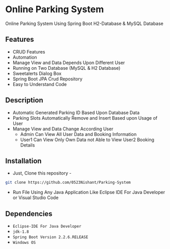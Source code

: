 # Online Parking System
Online Parking System Using Spring Boot H2-Database & MySQL Database

## Features
- CRUD Features
- Automation
- Manage View and Data Depends Upon Different User 
- Running on Two Database (MySQL & H2 Database)
- Sweetalerts Dialog Box
- Spring Boot JPA Crud Repository
- Easy to Understand Code

## Description
- Automatic Generated Parking ID Based Upon Database Data
- Parking Slots Automatically Remove and Insert Based upon Usage of User
- Manage View and Data Change According User
  - Admin Can View All User Data and Booking Information 
  - User1 Can View Only Own Data not Able to View User2 Booking Details


## Installation
- Just, Clone this repository - 
````bash 
git clone https://github.com/0523Nishant/Parking-System
````
- Run File Using Any Java Application Like Eclipse IDE For Java Developer or Visual Studio Code







## Dependencies
- `Eclipse-IDE For Java Developer`
- `jdk-1.8`
- `Spring Boot Version 2.2.6.RELEASE`
- `Windows OS`


